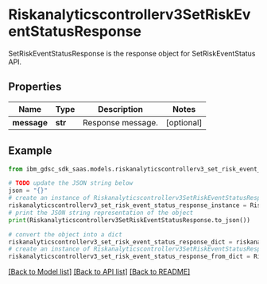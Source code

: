 # Riskanalyticscontrollerv3SetRiskEventStatusResponse

SetRiskEventStatusResponse is the response object for SetRiskEventStatus API.

## Properties

Name | Type | Description | Notes
------------ | ------------- | ------------- | -------------
**message** | **str** | Response message. | [optional] 

## Example

```python
from ibm_gdsc_sdk_saas.models.riskanalyticscontrollerv3_set_risk_event_status_response import Riskanalyticscontrollerv3SetRiskEventStatusResponse

# TODO update the JSON string below
json = "{}"
# create an instance of Riskanalyticscontrollerv3SetRiskEventStatusResponse from a JSON string
riskanalyticscontrollerv3_set_risk_event_status_response_instance = Riskanalyticscontrollerv3SetRiskEventStatusResponse.from_json(json)
# print the JSON string representation of the object
print(Riskanalyticscontrollerv3SetRiskEventStatusResponse.to_json())

# convert the object into a dict
riskanalyticscontrollerv3_set_risk_event_status_response_dict = riskanalyticscontrollerv3_set_risk_event_status_response_instance.to_dict()
# create an instance of Riskanalyticscontrollerv3SetRiskEventStatusResponse from a dict
riskanalyticscontrollerv3_set_risk_event_status_response_from_dict = Riskanalyticscontrollerv3SetRiskEventStatusResponse.from_dict(riskanalyticscontrollerv3_set_risk_event_status_response_dict)
```
[[Back to Model list]](../README.md#documentation-for-models) [[Back to API list]](../README.md#documentation-for-api-endpoints) [[Back to README]](../README.md)


